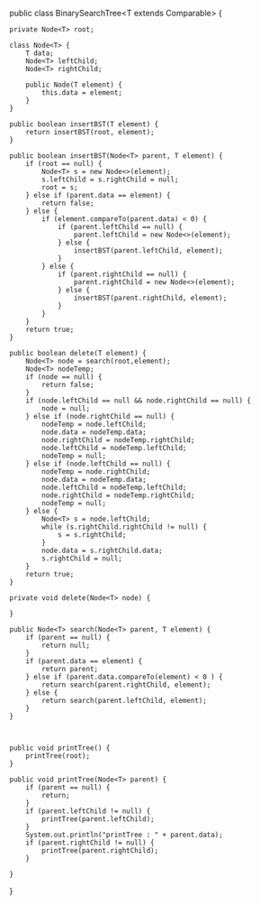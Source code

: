 public class BinarySearchTree<T extends Comparable<T>> {

    private Node<T> root;

    class Node<T> {
        T data;
        Node<T> leftChild;
        Node<T> rightChild;

        public Node(T element) {
            this.data = element;
        }
    }

    public boolean insertBST(T element) {
        return insertBST(root, element);
    }

    public boolean insertBST(Node<T> parent, T element) {
        if (root == null) {
            Node<T> s = new Node<>(element);
            s.leftChild = s.rightChild = null;
            root = s;
        } else if (parent.data == element) {
            return false;
        } else {
            if (element.compareTo(parent.data) < 0) {
                if (parent.leftChild == null) {
                    parent.leftChild = new Node<>(element);
                } else {
                    insertBST(parent.leftChild, element);
                }
            } else {
                if (parent.rightChild == null) {
                    parent.rightChild = new Node<>(element);
                } else {
                    insertBST(parent.rightChild, element);
                }
            }
        }
        return true;
    }

    public boolean delete(T element) {
        Node<T> node = search(root,element);
        Node<T> nodeTemp;
        if (node == null) {
            return false;
        }
        if (node.leftChild == null && node.rightChild == null) {
            node = null;
        } else if (node.rightChild == null) {
            nodeTemp = node.leftChild;
            node.data = nodeTemp.data;
            node.rightChild = nodeTemp.rightChild;
            node.leftChild = nodeTemp.leftChild;
            nodeTemp = null;
        } else if (node.leftChild == null) {
            nodeTemp = node.rightChild;
            node.data = nodeTemp.data;
            node.leftChild = nodeTemp.leftChild;
            node.rightChild = nodeTemp.rightChild;
            nodeTemp = null;
        } else {
            Node<T> s = node.leftChild;
            while (s.rightChild.rightChild != null) {
                s = s.rightChild;
            }
            node.data = s.rightChild.data;
            s.rightChild = null;
        }
        return true;
    }

    private void delete(Node<T> node) {

    }

    public Node<T> search(Node<T> parent, T element) {
        if (parent == null) {
            return null;
        }
        if (parent.data == element) {
            return parent;
        } else if (parent.data.compareTo(element) < 0 ) {
            return search(parent.rightChild, element);
        } else {
            return search(parent.leftChild, element);
        }
    }



    public void printTree() {
        printTree(root);
    }

    public void printTree(Node<T> parent) {
        if (parent == null) {
            return;
        }
        if (parent.leftChild != null) {
            printTree(parent.leftChild);
        }
        System.out.println("printTree : " + parent.data);
        if (parent.rightChild != null) {
            printTree(parent.rightChild);
        }

    }
}
